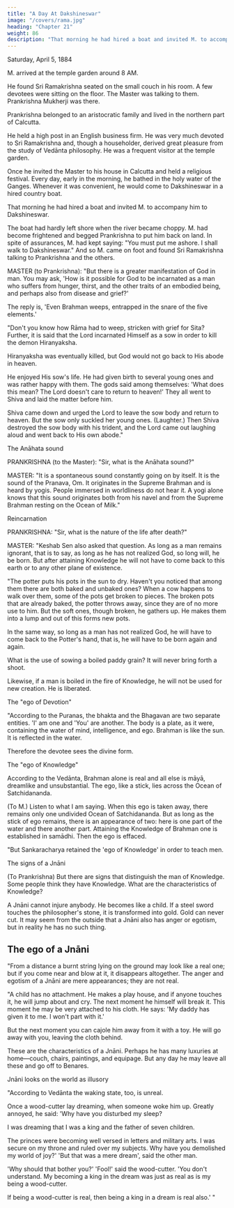 ```yaml
---
title: "A Day At Dakshineswar"
image: "/covers/rama.jpg"
heading: "Chapter 21"
weight: 86
description: "That morning he had hired a boat and invited M. to accompany him to Dakshineswar"
---
```



Saturday, April 5, 1884


M. arrived at the temple garden around 8 AM. 

He found Sri Ramakrishna seated on the small couch in his room. A few devotees were sitting on the floor. The Master was talking to them. Prankrishna Mukherji was there.

Prankrishna belonged to an aristocratic family and lived in the northern part of Calcutta.

He held a high post in an English business firm. He was very much devoted to Sri  Ramakrishna and, though a householder, derived great pleasure from the study of Vedānta philosophy. He was a frequent visitor at the temple garden. 

Once he invited the Master to his house in Calcutta and held a religious festival. Every day, early in the morning, he bathed in the holy water of the Ganges. Whenever it was convenient, he would come to Dakshineswar in a hired country boat.

That morning he had hired a boat and invited M. to accompany him to Dakshineswar.

The boat had hardly left shore when the river became choppy. M. had become frightened and begged Prankrishna to put him back on land. In spite of assurances, M. had kept saying: "You must put me ashore. I shall walk to Dakshineswar." And so M.
came on foot and found Sri Ramakrishna talking to Prankrishna and the others.

MASTER (to Prankrishna): "But there is a greater manifestation of God in man. You may ask, 'How is it possible for God to be incarnated as a man who suffers from hunger, thirst, and the other traits of an embodied being, and perhaps also from disease and grief?' 

The reply is, 'Even Brahman weeps, entrapped in the snare of the five elements.'

"Don't you know how Rāma had to weep, stricken with grief for Sita? Further, it is said that the Lord incarnated Himself as a sow in order to kill the demon Hiranyaksha. 

Hiranyaksha was eventually killed, but God would not go back to His abode in heaven. 

He enjoyed His sow's life. He had given birth to several young ones and was rather happy with them. The gods said among themselves: 'What does this mean? The Lord
doesn't care to return to heaven!' They all went to Shiva and laid the matter before him.

Shiva came down and urged the Lord to leave the sow body and return to heaven. But the sow only suckled her young ones. (Laughter.) Then Shiva destroyed the sow body
with his trident, and the Lord came out laughing aloud and went back to His own abode."

The Anāhata sound

PRANKRISHNA (to the Master): "Sir, what is the Anāhata sound?"

MASTER: "It is a spontaneous sound constantly going on by itself. It is the sound of the Pranava, Om. It originates in the Supreme Brahman and is heard by yogis. People immersed in worldliness do not hear it. A yogi alone knows that this sound originates
both from his navel and from the Supreme Brahman resting on the Ocean of Milk."

Reincarnation

PRANKRISHNA: "Sir, what is the nature of the life after death?"

MASTER: "Keshab Sen also asked that question. As long as a man remains ignorant, that is to say, as long as he has not realized God, so long will, he be born. But after attaining Knowledge he will not have to come back to this earth or to any other plane of
existence.

"The potter puts his pots in the sun to dry. Haven't you noticed that among them there are both baked and unbaked ones? When a cow happens to walk over them, some of the pots get broken to pieces. The broken pots that are already baked, the potter throws away, since they are of no more use to him. But the soft ones, though broken, he gathers up. He makes them into a lump and out of this forms new pots. 

In the same way, so long as a man has not realized God, he will have to come back to the Potter's hand, that is, he will have to be born again and again.

What is the use of sowing a boiled paddy grain? It will never bring forth a shoot.

Likewise, if a man is boiled in the fire of Knowledge, he will not be used for new
creation. He is liberated.

The "ego of Devotion"

"According to the Puranas, the bhakta and the Bhagavan are two separate entities. 'I' am one and 'You' are another. The body is a plate, as it were, containing the water of mind, intelligence, and ego. Brahman is like the sun. It is reflected in the water.

Therefore the devotee sees the divine form.

The "ego of Knowledge"

According to the Vedānta, Brahman alone is real and all else is māyā, dreamlike and
unsubstantial. The ego, like a stick, lies across the Ocean of Satchidananda. 

(To M.) Listen to what I am saying. When this ego is taken away, there remains only one undivided Ocean of Satchidananda. But as long as the stick of ego remains, there is an appearance of two: here is one part of the water and there another part. Attaining the Knowledge of Brahman one is established in samādhi. Then the ego is effaced.

"But Sankaracharya retained the 'ego of Knowledge' in order to teach men.

The signs of a Jnāni

(To Prankrishna) But there are signs that distinguish the man of Knowledge. Some people think they have Knowledge. What are the characteristics of Knowledge? 

A Jnāni cannot injure anybody. He becomes like a child. If a steel sword touches the philosopher's stone, it is transformed into gold. Gold can never cut. It may seem from the outside that a Jnāni also has anger or egotism, but in reality he has no such thing.


## The ego of a Jnāni 

"From a distance a burnt string lying on the ground may look like a real one; but if you come near and blow at it, it disappears altogether. The anger and egotism of a Jnāni are mere appearances; they are not real.

"A child has no attachment. He makes a play house, and if anyone touches it, he will jump about and cry. The next moment he himself will break it. This moment he may be very attached to his cloth. He says: 'My daddy has given it to me. I won't part with it.'

But the next moment you can cajole him away from it with a toy. He will go away with you, leaving the cloth behind.

These are the characteristics of a Jnāni. Perhaps he has many luxuries at home―couch, chairs, paintings, and equipage. But any day he may leave all these and go off to Benares.

Jnāni looks on the world as illusory

"According to Vedānta the waking state, too, is unreal.

Once a wood-cutter lay dreaming, when someone woke him up. Greatly annoyed, he said: 'Why have you
disturbed my sleep? 

I was dreaming that I was a king and the father of seven children.

The princes were becoming well versed in letters and military arts. I was secure on my throne and ruled over my subjects. Why have you demolished my world of joy?' 'But that was a mere dream', said the other man.

'Why should that bother you?' 'Fool!' said the wood-cutter. 'You don't understand. My becoming a king in the dream was just as
real as is my being a wood-cutter. 

If being a wood-cutter is real, then being a king in a dream is real also.' "
